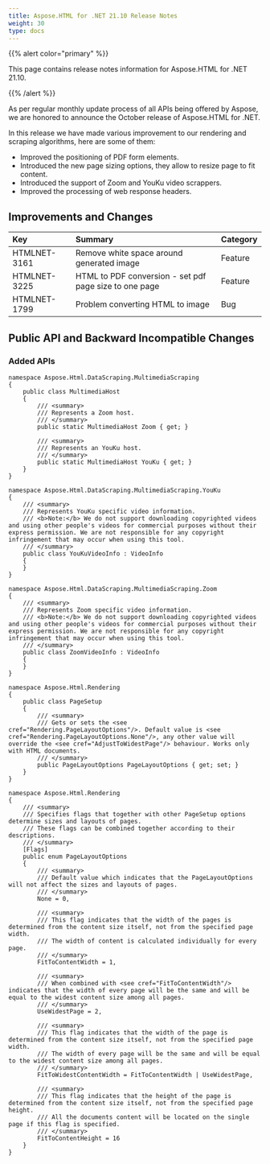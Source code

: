 ```yaml
---
title: Aspose.HTML for .NET 21.10 Release Notes
weight: 30
type: docs
---
```


{{% alert color="primary" %}}

This page contains release notes information for Aspose.HTML for .NET 21.10.

{{% /alert %}}

As per regular monthly update process of all APIs being offered by Aspose, we are honored to announce the October release of Aspose.HTML for .NET. 

In this release we have made various improvement to our rendering and scraping algorithms, here are some of them:

* Improved the positioning of PDF form elements.
* Introduced the new page sizing options, they allow to resize page to fit content.
* Introduced the support of Zoom and YouKu video scrappers.
* Improved the processing of web response headers.

## **Improvements and Changes**

|**Key**|**Summary**|**Category**|
| :- | :- | :- |
|HTMLNET-3161|Remove white space around generated image|Feature|
|HTMLNET-3225|HTML to PDF conversion - set pdf page size to one page|Feature|
|HTMLNET-1799|Problem converting HTML to image|Bug|

## **Public API and Backward Incompatible Changes**

### **Added APIs**

```
namespace Aspose.Html.DataScraping.MultimediaScraping
{
    public class MultimediaHost
    {
        /// <summary>
        /// Represents a Zoom host.
        /// </summary>
        public static MultimediaHost Zoom { get; }

        /// <summary>
        /// Represents an YouKu host.
        /// </summary>
        public static MultimediaHost YouKu { get; }
    }
}
```

```
namespace Aspose.Html.DataScraping.MultimediaScraping.YouKu
{
    /// <summary>
    /// Represents YouKu specific video information.
    /// <b>Note:</b> We do not support downloading copyrighted videos and using other people's videos for commercial purposes without their express permission. We are not responsible for any copyright infringement that may occur when using this tool.
    /// </summary>
    public class YouKuVideoInfo : VideoInfo
    {
    }
}
```

```
namespace Aspose.Html.DataScraping.MultimediaScraping.Zoom
{
    /// <summary>
    /// Represents Zoom specific video information.
    /// <b>Note:</b> We do not support downloading copyrighted videos and using other people's videos for commercial purposes without their express permission. We are not responsible for any copyright infringement that may occur when using this tool.
    /// </summary>
    public class ZoomVideoInfo : VideoInfo
    {
    }
}
```

```
namespace Aspose.Html.Rendering
{
    public class PageSetup
    {
        /// <summary>
        /// Gets or sets the <see cref="Rendering.PageLayoutOptions"/>. Default value is <see cref="Rendering.PageLayoutOptions.None"/>, any other value will override the <see cref="AdjustToWidestPage"/> behaviour. Works only with HTML documents.
        /// </summary>
        public PageLayoutOptions PageLayoutOptions { get; set; }
    }
}
```

```
namespace Aspose.Html.Rendering
{
    /// <summary>
    /// Specifies flags that together with other PageSetup options determine sizes and layouts of pages.
    /// These flags can be combined together according to their descriptions.
    /// </summary>
    [Flags]
    public enum PageLayoutOptions
    {
        /// <summary>
        /// Default value which indicates that the PageLayoutOptions will not affect the sizes and layouts of pages.
        /// </summary>
        None = 0,

        /// <summary>
        /// This flag indicates that the width of the pages is determined from the content size itself, not from the specified page width.
        /// The width of content is calculated individually for every page.
        /// </summary>
        FitToContentWidth = 1,

        /// <summary>
        /// When combined with <see cref="FitToContentWidth"/> indicates that the width of every page will be the same and will be equal to the widest content size among all pages.
        /// </summary>
        UseWidestPage = 2,

        /// <summary>
        /// This flag indicates that the width of the page is determined from the content size itself, not from the specified page width.
        /// The width of every page will be the same and will be equal to the widest content size among all pages.
        /// </summary>
        FitToWidestContentWidth = FitToContentWidth | UseWidestPage,

        /// <summary>
        /// This flag indicates that the height of the page is determined from the content size itself, not from the specified page height.
        /// All the documents content will be located on the single page if this flag is specified.
        /// </summary>
        FitToContentHeight = 16
    }
}
```